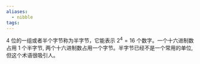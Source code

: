 ```yaml
---
aliases:
  - nibble
tags:
---
```

4 位的一组或者半个字节称为半字节，它能表示 $2^{4} =16$ 个数字。一个十六进制数占用 1 个半字节, 两个十六进制数占用一个字节。半字节已经不是一个常用的单位, 但这个术语很吸引人。
